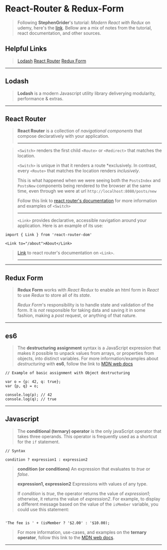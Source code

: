 
React-Router & Redux-Form
===================
> Following **StephenGrider**'s tutorial: *Modern React with Redux* on udemy, here's the [link](https://www.udemy.com/react-redux/).
> Bellow are a mix of notes from the tutorial, react documentation, and other sources.

Helpful Links
-------------
>  
> [Lodash](https://lodash.com/)
> [React Router](https://reacttraining.com/react-router/)
> [Redux Form](https://redux-form.com/7.2.0/)

----------

Lodash
-------------
>  
> **Lodash** is a modern Javascript utility library deliverying modularity, performance & extras.
>  
>

----------

React Router
-------------
>  
> **React Router** is a collection of *navigational components* that compose declaratively with your application.
>  
> ----------

>
>```<Switch>``` renders the first child ```<Route>``` or ```<Redirect>``` that matches the location.
>
>```<Switch>``` is unique in that it renders a route *exclusively. In contrast, every ```<Route>``` that matches the location renders *inclusively*.
>
>This is what happened when we were seeing both the ```PostsIndex``` and ```PostsNew``` components being rendered to the browser at the same time, even through we were at url ```http://localhost:8080/posts/new```
>
>Follow this link to [react router's documentation](https://reacttraining.com/react-router/web/api/Switch) for more information and examples of ```<Switch>```
>
>----------
> ```<Link>``` provides declarative, accessible navigation around your application.
>  Here is an example of its use:
```
import { Link } from 'react-router-dom'

<Link to="/about">About</Link>
```
>
>  [Link](https://reacttraining.com/react-router/web/api/Link) to react router's documentation on ```<Link>```.
>  
>  ----------

----------

Redux Form
-------------
>  
> **Redux Form** works with *React Redux* to enable an html form in *React* to use *Redux* to store all of its *state*.
>  
> *Redux Form*'s responsibility is to handle state and validation of the form. It is *not* responsible for taking data and saving it in some fashion, making a  *post* request, or anything of that nature.
>  
>

----------

es6
-------------
>  
> The **destructuring assignment** syntax is a JavaScript expression that makes it possible to unpack values from arrays, or properties from objects, into distinct variables.
>  For more information/examples about *destructuring* with **es6**, follow the link to [MDN web docs](https://developer.mozilla.org/en-US/docs/Web/JavaScript/Reference/Operators/Destructuring_assignment)
>
```
// Example of basic assignment with Object destructuring

var o = {p: 42, q: true};
var {p, q} = o;

console.log(p); // 42
console.log(q); // true

```

----------



Javascript
-------------
>  
> The **conditional (ternary) operator** is the only javaScript operator that takes three operands. This operator is frequently used as a shortcut for the ```if``` statement.
>  
```
// Syntax

condition ? expression1 : expression2

```
>
> **condition (or conditions)**
> An expression that evaluates to *true* or *false*.
>
> **expression1, expression2**
> Expressions with values of any type.
>  
> If *condition* is *true*, the operator returns the value of *expression1*; otherwise, it returns the value of *expression2*. For example, to display a different message based on the value of the ```isMember``` variable, you could use this statement:
>
```

'The fee is ' + (isMember ? '$2.00' : '$10.00);

```
>
> For more information, use-cases, and examples on the **ternary operator**, follow this link to the [MDN web docs](https://developer.mozilla.org/en-US/docs/Web/JavaScript/Reference/Operators/Conditional_Operator).

----------
